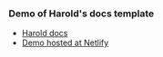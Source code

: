 ### Demo of Harold's docs template

- [Harold docs](https://www.haroldjs.com)
- [Demo hosted at Netlify](https://haroldjs-docs-demo.netlify.app/)
